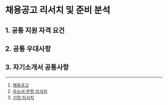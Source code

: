 # 채용공고 리서치 및 준비 분석

## 1. 공통 지원 자격 요건

## 2. 공통 우대사항

## 3. 자기소개서 공통사항

<hr>

1. [채용공고]("C:\Users\hoon3\Git\recruit-research\recruitment.md")
2. [자소서 문항 리서치]()
3. [기업 리서치]()

